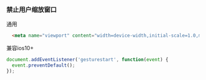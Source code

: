 ### 禁止用户缩放窗口
通用
```html
  <meta name="viewport" content="width=device-width,initial-scale=1.0,maximum-scale=1.0,minimum-scale=1.0,user-scalable=no">
```
兼容ios10+
```js
document.addEventListener('gesturestart', function(event) {
  event.preventDefault();
});
```
